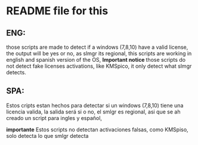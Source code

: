 # README file for this

## ENG:

those scripts are made to detect if a windows (7,8,10) have a valid license, the output will be yes or no, as slmgr its regional, this scripts are working in english and spanish version of the OS, 
<b>Important notice </b>
those scripts do not detect fake licenses activations, like KMSpico, it only detect what slmgr detects.

## SPA:

Estos cripts estan hechos para detectar si un windows (7,8,10) tiene una licencia valida, la salida será si o no, el smlgr es regional, asi que se ah creado un script para ingles y español, 

<b>importante</b>
Estos scripts no detectan activaciones falsas, como KMSpiso, solo detecta lo que smlgr detecta
